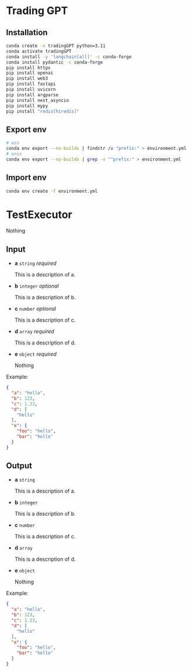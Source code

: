 # Trading GPT

## Installation
```bash
conda create -n tradingGPT python=3.11
conda activate tradingGPT
conda install -y 'langchain[all]' -c conda-forge
conda install pydantic -c conda-forge
pip install httpx
pip install openai
pip install web3
pip install fastapi
pip install uvicorn
pip install argparse
pip install nest_asyncio
pip install mypy
pip install "redis[hiredis]"
```

## Export env
```bash
# win
conda env export --no-builds | findstr /v "prefix:" > environment.yml
# unix
conda env export --no-builds | grep -v "^prefix:" > environment.yml
```

## Import env
```bash
conda env create -f environment.yml
```

# TestExecutor
Nothing
## Input
- **a** `string` *required*

	This is a description of a.
- **b** `integer` *optional*

	This is a description of b.
- **c** `number` *optional*

	This is a description of c.
- **d** `array` *required*

	This is a description of d.
- **e** `object` *required*

	Nothing

Example:
```json
{
  "a": "hello",
  "b": 123,
  "c": 1.23,
  "d": [
    "hello"
  ],
  "e": {
    "foo": "hello",
    "bar": "hello"
  }
}
```
## Output
- **a** `string`

	This is a description of a.
- **b** `integer`

	This is a description of b.
- **c** `number`

	This is a description of c.
- **d** `array`

	This is a description of d.
- **e** `object`

	Nothing

Example:
```json
{
  "a": "hello",
  "b": 123,
  "c": 1.23,
  "d": [
    "hello"
  ],
  "e": {
    "foo": "hello",
    "bar": "hello"
  }
}
```